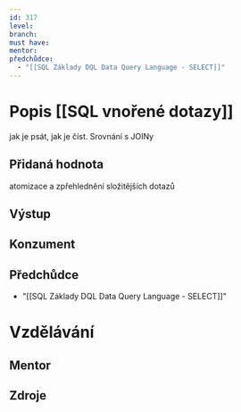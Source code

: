 ```yaml
---
id: 317
level: 
branch: 
must have: 
mentor: 
předchůdce: 
  - "[[SQL Základy DQL Data Query Language - SELECT]]"
---
```



# Popis [[SQL vnořené dotazy]]
jak je psát, jak je číst. Srovnání s JOINy

## Přidaná hodnota
atomizace a zpřehlednění složitějších dotazů

## Výstup


## Konzument


## Předchůdce

  - "[[SQL Základy DQL Data Query Language - SELECT]]"

# Vzdělávání


## Mentor


## Zdroje
